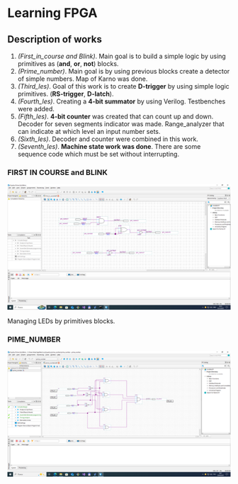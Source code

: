 # Learning FPGA 
## Description of works
1.  *(First_in_course and Blink)*. Main goal is to build a simple logic by using primitives as (__and__, __or__, __not__) blocks. 
2.  *(Prime_number)*. Main goal is by using previous blocks create a detector of simple numbers. Map of Karno was done. 
3.  *(Third_les)*. Goal of this work is to create __D-trigger__ by using simple logic primitives. (__RS-trigger__, __D-latch__).
4.  *(Fourth_les)*. Creating a __4-bit summator__ by using Verilog. Testbenches were added.
5.  *(Fifth_les)*. __4-bit counter__ was created that can count up and down. Decoder for seven segments indicator was made. Range_analyzer that can indicate at which level an input number sets.
6.  *(Sixth_les)*. Decoder and counter were combined in this work.
7.  *(Seventh_les)*. __Machine state work was done__. There are some sequence code which must be set without interrupting.

### FIRST IN COURSE and BLINK

![alt text](images/first_in_curse.png)
   

Managing LEDs by primitives blocks.


### PIME_NUMBER
![alt text](images/Prime_num_task.png)
